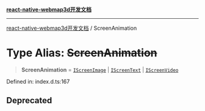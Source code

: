 [**react-native-webmap3d开发文档**](../README.md)

***

[react-native-webmap3d开发文档](../globals.md) / ScreenAnimation

# Type Alias: ~~ScreenAnimation~~

> **ScreenAnimation** = [`IScreenImage`](../interfaces/IScreenImage.md) \| [`IScreenText`](../interfaces/IScreenText.md) \| [`IScreenVideo`](../interfaces/IScreenVideo.md)

Defined in: index.d.ts:167

## Deprecated
